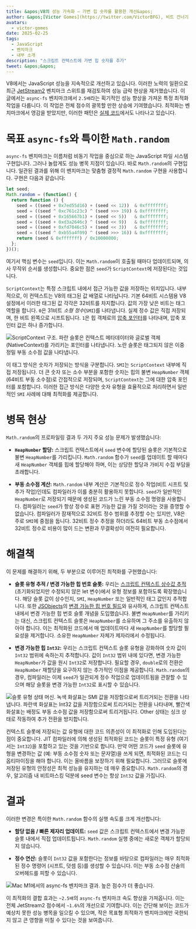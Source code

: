 ```yaml
---
title: &apos;V8의 성능 가속화 – 가변 힙 숫자를 활용한 개선&apos;
author: &apos;[Victor Gomes](https://twitter.com/VictorBFG), 비트 건너기 전문&apos;
avatars:
  - victor-gomes
date: 2025-02-25
tags:
  - JavaScript
  - 벤치마크
  - 내부 소개
description: "스크립트 컨텍스트에 가변 힙 숫자를 추가"
tweet: &apos;&apos;
---
```


V8에서는 JavaScript 성능을 지속적으로 개선하고 있습니다. 이러한 노력의 일환으로 최근 [JetStream2](https://browserbench.org/JetStream2.1/) 벤치마크 스위트를 재검토하여 성능 급락 현상을 제거했습니다. 이 글에서는 `async-fs` 벤치마크에서 `2.5배`라는 획기적인 성능 향상을 가져온 특정 최적화 작업을 다룹니다. 이 작업은 전체 점수의 괄목할 만한 상승에 기여했습니다. 최적화는 벤치마크에서 영감을 받았지만, 이러한 패턴은 [실제 코드](https://github.com/WebAssembly/binaryen/blob/3339c1f38da5b68ce8bf410773fe4b5eee451ab8/scripts/fuzz_shell.js#L248)에서도 나타나고 있습니다.

<!--truncate-->
# 목표 `async-fs`와 특이한 `Math.random`

`async-fs` 벤치마크는 이름처럼 비동기 작업을 중심으로 하는 JavaScript 파일 시스템 구현입니다. 그러나 놀랍게도 성능 병목 지점이 있습니다. 바로 `Math.random`의 구현입니다. 일관된 결과를 위해 이 벤치마크는 맞춤형 결정적 `Math.random` 구현을 사용합니다. 구현은 다음과 같습니다:

```js
let seed;
Math.random = (function() {
  return function () {
    seed = ((seed + 0x7ed55d16) + (seed << 12))  & 0xffffffff;
    seed = ((seed ^ 0xc761c23c) ^ (seed >>> 19)) & 0xffffffff;
    seed = ((seed + 0x165667b1) + (seed << 5))   & 0xffffffff;
    seed = ((seed + 0xd3a2646c) ^ (seed << 9))   & 0xffffffff;
    seed = ((seed + 0xfd7046c5) + (seed << 3))   & 0xffffffff;
    seed = ((seed ^ 0xb55a4f09) ^ (seed >>> 16)) & 0xffffffff;
    return (seed & 0xfffffff) / 0x10000000;
  };
})();
```

여기서 핵심 변수는 `seed`입니다. 이는 `Math.random`이 호출될 때마다 업데이트되며, 의사 무작위 순서를 생성합니다. 중요한 점은 `seed`가 `ScriptContext`에 저장된다는 것입니다.

`ScriptContext`는 특정 스크립트 내에서 접근 가능한 값을 저장하는 위치입니다. 내부적으로, 이 컨텍스트는 V8의 태그된 값 배열로 나타납니다. 기본 64비트 시스템용 V8 설정에서 이러한 태그된 값 각각은 32비트를 차지합니다. 값의 가장 낮은 비트는 태그 역할을 합니다. `0`은 31비트 _소형 정수_(`SMI`)를 나타냅니다. 실제 정수 값은 직접 저장되며, 한 비트 왼쪽으로 시프트됩니다. `1`은 힙 객체로의 [압축 포인터](https://v8.dev/blog/pointer-compression)를 나타내며, 압축 포인터 값은 하나 증가합니다.

![`ScriptContext` 구조. 파란 슬롯은 컨텍스트 메타데이터와 글로벌 객체(`NativeContext`)를 가리키는 포인터를 나타냅니다. 노란 슬롯은 태그되지 않은 이중 정밀 부동 소수점 값을 나타냅니다.](/_img/mutable-heap-number/script-context.svg)

이 태그 방식은 숫자가 저장되는 방식을 구분합니다. `SMI`는 `ScriptContext` 내부에 직접 저장됩니다. 더 큰 숫자 또는 소수 부분을 포함한 숫자는 힙의 불변 `HeapNumber` 객체(64비트 부동 소수점)로 간접적으로 저장되며, `ScriptContext`는 그에 대한 압축 포인터를 포함합니다. 이러한 접근 방식은 다양한 숫자 유형을 효율적으로 처리하면서 일반적인 `SMI` 사례에 대해 최적화를 제공합니다.

# 병목 현상

`Math.random`의 프로파일링 결과 두 가지 주요 성능 문제가 발생했습니다:

- **`HeapNumber` 할당:** 스크립트 컨텍스트에서 `seed` 변수에 할당된 슬롯은 기본적으로 불변 `HeapNumber`를 가리킵니다. `Math.random` 함수가 `seed`를 업데이트 할 때마다 새 `HeapNumber` 객체를 힙에 할당해야 하며, 이는 상당한 할당과 가비지 수집 부담을 초래합니다.

- **부동 소수점 계산:** `Math.random` 내부 계산은 기본적으로 정수 작업(비트 시프트 및 추가 작업)인데도 컴파일러가 이를 충분히 활용하지 못합니다. `seed`가 일반적인 `HeapNumber`로 저장되기 때문에 생성된 코드가 느린 부동 소수점 명령을 사용합니다. 컴파일러는 `seed`가 항상 정수로 표현 가능한 값을 가질 것이라는 것을 증명할 수 없습니다. 컴파일러가 잠재적으로 32비트 정수 범위를 추정할 수는 있지만, V8은 주로 `SMI`에 중점을 둡니다. 32비트 정수 추정을 하더라도 64비트 부동 소수점에서 32비트 정수로 비용이 많이 드는 변환과 무결확성이 여전히 필요합니다.

# 해결책

이 문제를 해결하기 위해, 두 부분으로 이루어진 최적화를 구현했습니다:

- **슬롯 유형 추적 / 변경 가능한 힙 번호 슬롯:** 우리는 [스크립트 컨텍스트 상수값 추적](https://issues.chromium.org/u/2/issues/42203515) (초기화되었지만 수정되지 않은 let 변수)에서 유형 정보를 포함하도록 확장했습니다. 해당 슬롯 값이 상수인지, `SMI`, `HeapNumber` 또는 일반적인 태그 값인지 추적합니다. 또한 [JSObjects](https://v8.dev/blog/react-cliff#smi-heapnumber-mutableheapnumber)의 [변경 가능한 힙 번호 필드](https://v8.dev/blog/react-cliff#smi-heapnumber-mutableheapnumber)와 유사하게, 스크립트 컨텍스트 내에서 변경 가능한 힙 번호 슬롯 개념을 도입했습니다. 불변 `HeapNumber`를 가리키는 대신, 스크립트 컨텍스트 슬롯은 `HeapNumber`를 소유하며 그 주소를 유출하지 않아야 합니다. 이는 최적화된 코드에서 매 업데이트마다 새 `HeapNumber`를 할당할 필요성을 제거합니다. 소유한 `HeapNumber` 자체가 제자리에서 수정됩니다.

- **변경 가능한 힙 `Int32`:** 우리는 스크립트 컨텍스트 슬롯 유형을 강화하여 숫자 값이 `Int32` 범위에 속하는지 추적합니다. 값이 `Int32` 범위 내에 있다면, 변경 가능한 `HeapNumber`가 값을 원시 `Int32`로 저장합니다. 필요할 경우, `double`로의 전환은 `HeapNumber` 재할당을 요구하지 않는 추가적인 이점을 제공합니다. `Math.random`의 경우, 컴파일러는 이제 `seed`가 일관되게 정수 작업으로 업데이트됨을 관찰할 수 있으며 해당 슬롯을 변경 가능한 `Int32`로 표시할 수 있습니다.

![슬롯 유형 상태 머신. 녹색 화살표는 `SMI` 값을 저장함으로써 트리거되는 전환을 나타냅니다. 파란색 화살표는 `Int32` 값을 저장함으로써 트리거되는 전환을 나타내며, 빨간색 화살표는 배정도 부동 소수점 값을 저장함으로써 트리거됩니다. `Other` 상태는 싱크 상태로 작동하여 추가 전환을 방지합니다.](/_img/mutable-heap-number/transitions.svg)

컨텍스트 슬롯에 저장되는 값 유형에 대한 코드 의존성이 이 최적화로 인해 도입된다는 점이 중요합니다. JIT 컴파일러에 의해 생성된 최적화된 코드는 슬롯이 특정 유형 (여기서는 `Int32`)을 포함하고 있는 것을 기반으로 합니다. 만약 어떤 코드가 `seed` 슬롯에 유형을 변경하는 값 (예: 부동 소수점 숫자 또는 문자열)을 쓰게 되면, 최적화된 코드는 디옵티마이징을 해야 합니다. 이는 올바름을 보장하기 위해 필요합니다. 그러므로 슬롯에 저장된 유형의 안정성은 최적 성능을 유지하는 데 매우 중요합니다. `Math.random`의 경우, 알고리즘 내 비트마스킹 덕분에 seed 변수는 항상 `Int32` 값을 가집니다.

# 결과

이러한 변경은 특이한 `Math.random` 함수의 실행 속도를 크게 개선합니다:

- **할당 없음 / 빠른 제자리 업데이트:** `seed` 값은 스크립트 컨텍스트에서 변경 가능한 슬롯 내에서 직접 업데이트됩니다. `Math.random` 실행 중에는 새로운 객체가 할당되지 않습니다.

- **정수 연산:** 슬롯이 `Int32` 값을 포함한다는 정보를 바탕으로 컴파일러는 매우 최적화된 정수 명령어 (시프트, 덧셈 등)를 생성할 수 있습니다. 이는 부동 소수점 산술의 오버헤드를 피할 수 있습니다.

![Mac M1에서의 `async-fs` 벤치마크 결과. 높은 점수가 더 좋습니다.](/_img/mutable-heap-number/result.png)

이 최적화의 결합 효과는 `~2.5배`의 `async-fs` 벤치마크 속도 향상을 가져옵니다. 이는 전체 JetStream2 점수에서 `~1.6%`의 개선으로 기여합니다. 이는 간단해 보이는 코드가 예상치 못한 성능 병목을 일으킬 수 있으며, 작은 목표형 최적화가 벤치마크에만 국한되지 않고 큰 영향을 미칠 수 있다는 것을 보여줍니다.

